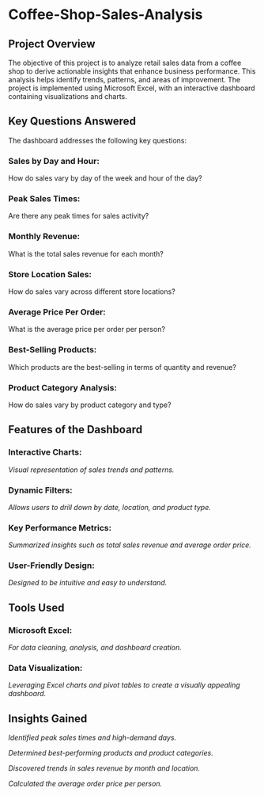 # Coffee-Shop-Sales-Analysis

## Project Overview
The objective of this project is to analyze retail sales data from a coffee shop to derive actionable insights that enhance business performance. This analysis helps identify trends, patterns, and areas of improvement.
The project is implemented using Microsoft Excel, with an interactive dashboard containing visualizations and charts.

## Key Questions Answered
The dashboard addresses the following key questions:
### Sales by Day and Hour:
How do sales vary by day of the week and hour of the day?
### Peak Sales Times:
Are there any peak times for sales activity?
### Monthly Revenue:
What is the total sales revenue for each month?
### Store Location Sales:
How do sales vary across different store locations?
### Average Price Per Order:
What is the average price per order per person?
### Best-Selling Products:
Which products are the best-selling in terms of quantity and revenue?
### Product Category Analysis:
How do sales vary by product category and type?

## Features of the Dashboard

### Interactive Charts:
*Visual representation of sales trends and patterns.*
### Dynamic Filters:
*Allows users to drill down by date, location, and product type.*
### Key Performance Metrics:
*Summarized insights such as total sales revenue and average order price.*
### User-Friendly Design: 
*Designed to be intuitive and easy to understand.*

## Tools Used
### Microsoft Excel:
*For data cleaning, analysis, and dashboard creation.*
### Data Visualization: 
*Leveraging Excel charts and pivot tables to create a visually appealing dashboard.*

## Insights Gained
*Identified peak sales times and high-demand days.*

*Determined best-performing products and product categories.*

*Discovered trends in sales revenue by month and location.*

*Calculated the average order price per person.*

